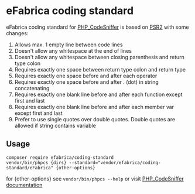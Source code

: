 # eFabrica coding standard
eFabrica coding standard for [PHP_CodeSniffer](https://github.com/squizlabs/PHP_CodeSniffer) is based on [PSR2](https://github.com/squizlabs/PHP_CodeSniffer/tree/master/src/Standards/PSR2) with some changes:

1. Allows max. 1 empty line between code lines
1. Doesn't allow any whitespace at the end of lines
1. Doesn't allow any whitespace between closing parenthesis and return type colon
1. Requires exactly one space between return type colon and return type
1. Requires exactly one space before and after each operator
1. Requires exactly one space before and after . (dot) in string concatenating
1. Requires exactly one blank line before and after each function except first and last
1. Requires exactly one blank line before and after each member var except first and last
1. Prefer to use single quotes over double quotes. Double quotes are allowed if string contains variable

## Usage
```shell
composer require efabrica/coding-standard
vendor/bin/phpcs {dirs} --standard="vendor/efabrica/coding-standard/eFabrica" {other-options}
```

for {other-options} see `vendor/bin/phpcs --help` or visit [PHP_CodeSniffer documentation](https://github.com/squizlabs/PHP_CodeSniffer)
